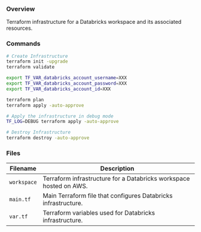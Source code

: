 ### Overview

Terraform infrastructure for a Databricks workspace and its associated resources.

### Commands

```bash
# Create Infrastructure
terraform init -upgrade
terraform validate

export TF_VAR_databricks_account_username=XXX
export TF_VAR_databricks_account_password=XXX
export TF_VAR_databricks_account_id=XXX

terraform plan
terraform apply -auto-approve

# Apply the infrastructure in debug mode
TF_LOG=DEBUG terraform apply -auto-approve

# Destroy Infrastructure
terraform destroy -auto-approve
```

### Files

| Filename         | Description                                                                      |
|------------------|----------------------------------------------------------------------------------|
| `workspace`      | Terraform infrastructure for a Databricks workspace hosted on AWS.               |
| `main.tf`        | Main Terraform file that configures Databricks infrastructure.                   |
| `var.tf`         | Terraform variables used for Databricks infrastructure.                          |